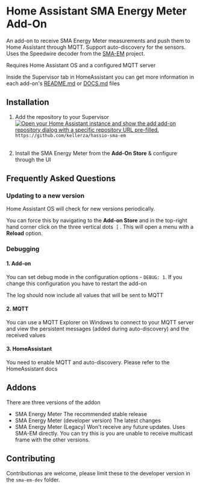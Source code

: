 # Home Assistant SMA Energy Meter Add-On

An add-on to receive SMA Energy Meter measurements and push them to Home Assistant through MQTT. Support auto-discovery for the sensors.
Uses the Speedwire decoder from the [SMA-EM](https://github.com/datenschuft/SMA-EM) project.

Requires Home Assistant OS and a configured MQTT server

Inside the Supervisor tab in HomeAssistant you can get more information in each add-on's [README.md](sma-em/README.md) or [DOCS.md](sma-em/DOCS.md) files

## Installation

1. Add the repository to your Supervisor
   <br>[![Open your Home Assistant instance and show the add add-on repository dialog with a specific repository URL pre-filled.](https://my.home-assistant.io/badges/supervisor_add_addon_repository.svg)](https://my.home-assistant.io/redirect/supervisor_add_addon_repository/?repository_url=https%3A%2F%2Fgithub.com%2Fkellerza%2Fhassio-sma-em)
   `https://github.com/kellerza/hassio-sma-em` <br><br>

2. Install the SMA Energy Meter from the **Add-On Store** & configure through the UI

## Frequently Asked Questions

### Updating to a new version

Home Assistant OS will check for new versions periodically.

You can force this by navigating to the **Add-on Store** and in the top-right hand
corner click on the three vertical dots **&vellip;**. This will open a menu with a **Reload** option.

### Debugging

#### 1. Add-on

You can set debug mode in the configuration options - `DEBUG: 1`. If you change this configuration you have to restart the add-on

The log should now include all values that will be sent to MQTT

#### 2. MQTT

You can use a MQTT Explorer on Windows to connect to your MQTT server and view the persistent messages (added during auto-discovery) and the received values

#### 3. HomeAssistant

You need to enable MQTT and auto-discovery. Please refer to the HomeAssistant docs

## Addons

There are three versions of the addon

* SMA Energy Meter
    The recommended stable release
* SMA Energy Meter (developer version)
    The latest changes
* SMA Energy Meter (Legacy)
    Won't receive any future updates. Uses SMA-EM directly. You can try this is you are unable to receive multicast frame with the other versions.

## Contributing

Contributionas are welcome, please limit these to the developer version in the `sma-em-dev` folder.
